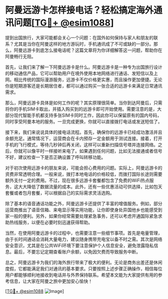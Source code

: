 # 阿曼远游卡怎样接电话？轻松搞定海外通讯问题[[TG💪+ @esim1088](https://t.me/s/esim1088)]

提到出国旅行，大家可能都会关心一个问题：在国外如何保持与家人和朋友的联系？尤其是当你在阿曼这样的地方游玩时，手机通讯成了不可或缺的一部分。那么，阿曼远游卡到底怎么接电话呢？这篇文章将为你详细解答这一问题，帮助你在阿曼畅行无阻。

首先，让我们来了解一下阿曼远游卡是什么。阿曼远游卡是一种专为出国旅行设计的移动通信产品，它可以帮助用户在境外使用本地网络进行通话、发短信以及上网。相比传统的国际漫游服务，远游卡不仅价格更实惠，而且操作更加便捷。无论你是短期游客还是长期居住者，都可以通过购买一张合适的远游卡来满足日常通讯需求。

那么，阿曼远游卡具体是如何工作的呢？其实原理很简单。当你到达阿曼后，只需将你的手机SIM卡取出，并插入购买到的远游卡即可开始使用。需要注意的是，大部分现代智能手机都支持多张SIM卡同时工作，因此你可以保留原有的国内号码，同时享受阿曼本地的服务。一旦完成更换，你就可以直接拨打电话或发送短信了。

接下来，我们来说说具体的接电话流程。首先，确保你的远游卡已经成功激活并且余额充足。通常情况下，运营商会在卡内预存一定金额用于测试连接。接着，打开手机的飞行模式，等待几秒钟后再关闭，这样可以重新扫描信号塔并连接网络。之后，你就可以像平时一样接听来电了。如果遇到任何问题，比如无法接通或者信号不好，建议检查一下是否正确设置了呼叫转移功能。

对于初次使用远游卡的朋友来说，可能会担心费用的问题。实际上，阿曼远游卡的资费非常透明合理。一般来说，拨打本地电话的价格较低，而拨打国际长途则需要额外支付一定的费用。不过，现在很多远游卡套餐都包含了免费的WiFi热点服务，这大大降低了数据流量的成本。此外，还有一些优惠活动可供选择，比如包天套餐或者包月套餐，可以根据自己的实际需求灵活选购。

除了基本的语音通话功能之外，阿曼远游卡还提供了丰富的增值服务。例如，部分运营商推出了语音信箱、来电显示等实用功能，让你即使身处异国他乡也能感受到家一般的便利。另外，如果你经常需要处理紧急事务，还可以考虑开通国际紧急求助热线服务，以便在必要时刻迅速获得帮助。

当然，在使用阿曼远游卡的过程中，也需要注意一些细节事项。首先是电量管理，由于长时间通话会消耗大量电力，建议随身携带充电宝以备不时之需。其次是网络安全意识，尤其是在公共WiFi环境下要注意保护个人信息安全，避免泄露隐私信息。最后，不要忘记定期查看账户余额，以免因欠费而导致服务中断。

总之，阿曼远游卡为我们的海外旅行带来了极大的便利。无论是商务出差还是休闲度假，它都能满足我们对通讯的基本要求。只要按照上述步骤正确操作，相信每位用户都能够顺利地接收到电话并与外界保持联系。希望本文能为大家提供有用的参考信息，让大家在阿曼之旅中更加安心愉快！

[[TG💪+ @esim1088](https://t.me/s/esim1088) ![Image](https://i.postimg.cc/4NQfJmqS/Snipaste-2025-05-13-00-14-12.png)]